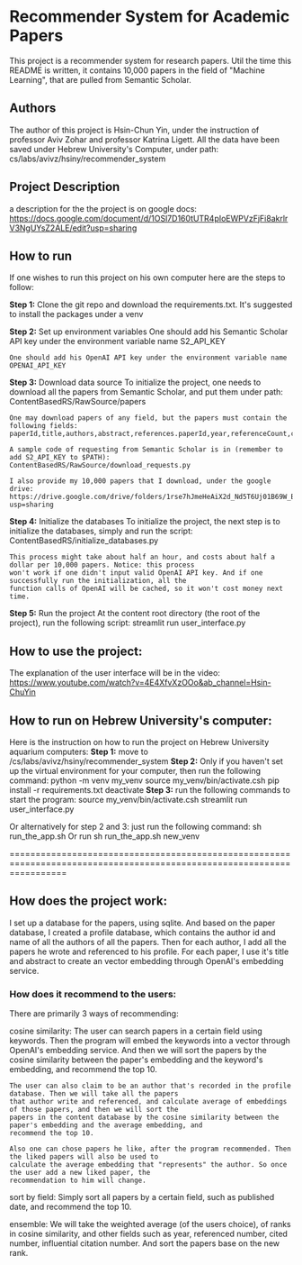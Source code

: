 # Recommender System for Academic Papers
This project is a recommender system for research papers. Util the time this README is written, it contains 10,000
papers in the field of "Machine Learning", that are pulled from Semantic Scholar.

## Authors
The author of this project is Hsin-Chun Yin, under the instruction of professor Aviv Zohar and professor Katrina Ligett.
All the data have been saved under Hebrew University's Computer, under path:
cs/labs/avivz/hsiny/recommender_system

## Project Description
a description for the the project is on google docs:
https://docs.google.com/document/d/1OSl7D160tUTR4pIoEWPVzFjFi8akrlrV3NgUYsZ2ALE/edit?usp=sharing

## How to run
If one wishes to run this project on his own computer here are the steps to follow:

**Step 1:** Clone the git repo and download the requirements.txt. It's suggested to install the packages under a venv

**Step 2:** Set up environment variables
    One should add his Semantic Scholar API key under the environment variable name S2_API_KEY

    One should add his OpenAI API key under the environment variable name OPENAI_API_KEY

**Step 3:** Download data source
    To initialize the project, one needs to download all the papers from Semantic Scholar, and put them under path:
    ContentBasedRS/RawSource/papers

    One may download papers of any field, but the papers must contain the following fields:
    paperId,title,authors,abstract,references.paperId,year,referenceCount,citationCount,influentialCitationCount

    A sample code of requesting from Semantic Scholar is in (remember to add S2_API_KEY to $PATH):
    ContentBasedRS/RawSource/download_requests.py

    I also provide my 10,000 papers that I download, under the google drive:
    https://drive.google.com/drive/folders/1rse7hJmeHeAiX2d_Nd5T6Uj01B69W_Bx?usp=sharing

**Step 4:** Initialize the databases
    To initialize the project, the next step is to initialize the databases, simply and run the script:
    ContentBasedRS/initialize_databases.py

    This process might take about half an hour, and costs about half a dollar per 10,000 papers. Notice: this process
    won't work if one didn't input valid OpenAI API key. And if one successfully run the initialization, all the
    function calls of OpenAI will be cached, so it won't cost money next time.

**Step 5:** Run the project
    At the content root directory (the root of the project), run the following script:
    streamlit run user_interface.py


## How to use the project:
The explanation of the user interface will be in the video:
https://www.youtube.com/watch?v=4E4XfvXzOOo&ab_channel=Hsin-ChuYin

## How to run on Hebrew University's computer:
Here is the instruction on how to run the project on Hebrew University aquarium computers:
**Step 1:** move to /cs/labs/avivz/hsiny/recommender_system
**Step 2:** Only if you haven't set up the virtual environment for your computer, then run the following command:
    python -m venv my_venv
    source my_venv/bin/activate.csh
    pip install -r requirements.txt
    deactivate
**Step 3:** run the following commands to start the program:
    source my_venv/bin/activate.csh
    streamlit run user_interface.py

Or alternatively for step 2 and 3: just run the following command:
    sh run_the_app.sh
Or run
    sh run_the_app.sh new_venv


=======================================================================================================================


## How does the project work:
I set up a database for the papers, using sqlite. And based on the paper database, I created a profile database, which
contains the author id and name of all the authors of all the papers. Then for each author, I add all the papers he
wrote and referenced to his profile. For each paper, I use it's title and abstract to create an vector embedding through
OpenAI's embedding service.

### How does it recommend to the users:
There are primarily 3 ways of recommending:

cosine similarity:
    The user can search papers in a certain field using keywords. Then the program will embed the keywords into a vector
    through OpenAI's embedding service. And then we will sort the papers by the cosine similarity between the paper's
    embedding and the keyword's embedding, and recommend the top 10.

    The user can also claim to be an author that's recorded in the profile database. Then we will take all the papers
    that author write and referenced, and calculate average of embeddings of those papers, and then we will sort the
    papers in the content database by the cosine similarity between the paper's embedding and the average embedding, and
    recommend the top 10.

    Also one can chose papers he like, after the program recommended. Then the liked papers will also be used to
    calculate the average embedding that "represents" the author. So once the user add a new liked paper, the
    recommendation to him will change.

sort by field:
    Simply sort all papers by a certain field, such as published date, and recommend the top 10.

ensemble:
    We will take the weighted average (of the users choice), of ranks in cosine similarity, and other fields such as
    year, referenced number, cited number, influential citation number. And sort the papers base on the new rank.










